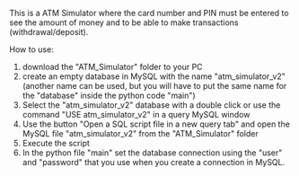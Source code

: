 This is a ATM Simulator where the card number and PIN must be entered to see the amount of money and to be able to make transactions (withdrawal/deposit).

How to use:
1. download the "ATM_Simulator" folder to your PC
2. create an empty database in MySQL with the name "atm_simulator_v2" (another name can be used, but you will have to put the same name for the "database" inside the python code "main")
3. Select the "atm_simulator_v2" database with a double click or use the command "USE atm_simulator_v2" in a query MySQL window
4. Use the button "Open a SQL script file in a new query tab" and open the MySQL file "atm_simulator_v2" from the "ATM_Simulator" folder
5. Execute the script
6. In the python file "main" set the database connection using the "user" and "password" that you use when you create a connection in MySQL.